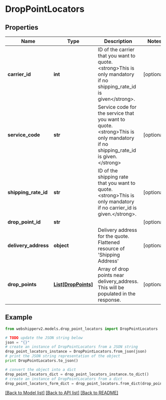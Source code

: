 # DropPointLocators


## Properties
Name | Type | Description | Notes
------------ | ------------- | ------------- | -------------
**carrier_id** | **int** | ID of the carrier that you want to quote. &lt;strong&gt;This is only mandatory if no shipping_rate_id is given&lt;/strong&gt;. | [optional] 
**service_code** | **str** | Service code for the service that you want to quote. &lt;strong&gt;This is only mandatory if no shipping_rate_id is given.&lt;/strong&gt; | [optional] 
**shipping_rate_id** | **str** | ID of the shipping rate that you want to quote. &lt;strong&gt;This is only mandatory if no carrier_id is given.&lt;/strong&gt;. | [optional] 
**drop_point_id** | **str** |  | [optional] 
**delivery_address** | **object** | Delivery address for the quote. Flattened resource of &#39;Shipping Address&#39; | [optional] 
**drop_points** | [**List[DropPoints]**](DropPoints.md) | Array of drop points near delivery_address. This will be populated in the response. | [optional] 

## Example

```python
from webshipperv2.models.drop_point_locators import DropPointLocators

# TODO update the JSON string below
json = "{}"
# create an instance of DropPointLocators from a JSON string
drop_point_locators_instance = DropPointLocators.from_json(json)
# print the JSON string representation of the object
print DropPointLocators.to_json()

# convert the object into a dict
drop_point_locators_dict = drop_point_locators_instance.to_dict()
# create an instance of DropPointLocators from a dict
drop_point_locators_form_dict = drop_point_locators.from_dict(drop_point_locators_dict)
```
[[Back to Model list]](../README.md#documentation-for-models) [[Back to API list]](../README.md#documentation-for-api-endpoints) [[Back to README]](../README.md)


